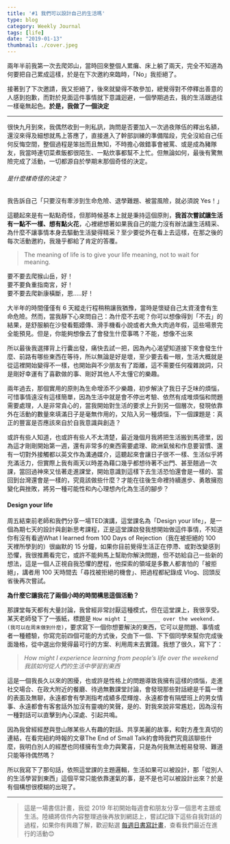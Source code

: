 ```yaml
---
title: '#1 我們可以設計自己的生活嗎'
type: blog
category: Weekly Journal
tags: [life]
date: "2019-01-13"
thumbnail: ./cover.jpeg
---
```



兩年半前我第一次去爬郊山，當時回來整個人累癱、床上躺了兩天，完全不知道為何要把自己累成這樣，於是在下次邀約來臨時，「No」我拒絕了。

接著到了下次邀請，我又拒絕了，後來就變得不敢參加，總覺得對不停釋出善意的人感到抱歉，而對於見面這件事情就下意識迴避，一個學期過去，我的生活跟過往一樣毫無起色。**於是，我做了一個決定**


---

很快九月到來，我偶然收到一則私訊，詢問是否要加入一次過夜隊伍的釋出名額，還沒來得及細想就馬上答應了，直接進入了幹部訓練的準備階段，完全沒給自己任何反悔空間，整個過程是笨拙而且無知，不時擔心做錯事會被罵、或是成為豬隊友，我當時連切菜煮飯都很陌生、一點炊事都幫不上忙。但無論如何，最後有驚無險完成了活動，一切都源自於學期末那個奇怪的決定。


###### 是什麼樣奇怪的決定？

我告訴自己「只要沒有牽涉到生命危險、退學難題、被當風險，就必須說 Yes！」

這聽起來是有一點點奇怪，但那時候基本上就是秉持這個原則，**我首次嘗試讓生活有一點不一樣、想有點火花**，心裡總想著如果我自己的能力沒有辦法讓生活精采、為什麼不讓事情本身去驅動生活變得精采？至少要從外在看上去這樣，在那之後的每次活動邀約，我幾乎都給了肯定的答覆。

> The meaning of life is to give your life meaning, not to wait for meaning.

要不要去爬猴山岳，好！</br>
要不要負重指南宮，好！</br>
要不要去爬新康橫斷，恩…..好！

大半年的時間僅僅有 6 天縱走行程稍稍讓我猶豫，當時是懷疑自己太資淺會有生命危險。然而，當我靜下心來問自己：為什麼不去呢？你可以想像得到「不去」的結果，是舒服躺在沙發看甄嬛傳、滑手機看小說或者大魚大肉過年假，這些場景完全能預見。但是，你能夠想像去了會發生什麼事嗎？不能，想像不出來

所以最後我選擇背上行囊出發，痛快去試一把，因為內心渴望知道接下來會發生什麼、前路有哪些東西在等待，所以無論是好是壞，至少要去看一眼，生活大概就是從這裡開始變得不一樣，也開始與不少朋友有了距離，這不需要任何複雜說詞，只是剛好幸運有了喜歡做的事、剛好其他人不太懂它的樂趣。

兩年過去，那個實用的原則為生命增添不少樂趣，初步解決了我日子乏味的煩惱，可惜事情遠沒有這樣簡單，因為生活中就是會不停出考驗、依然有成堆煩惱和問題需要處理，人是非常貪心的，當我開始對生活的要求上升到另一個層次，發現依靠外在活動的數量來填滿日子是毫無作用的，又陷入另一種煩惱，下一個課題是：真正的豐富是否應該來自於自我意識與創造？

或許有些人知道，也或許有些人不太清楚，最近幾個月我將把生活搬到馬德里，因為這才剛剛開始第一週，還有非常多的東西需要處理、歐洲氣候和作息要習慣、還有一切對外接觸都以英文作為溝通媒介，這聽起來會讓日子很不一樣、生活似乎將充滿活力，但實際上我有兩天以時差為藉口幾乎都想待著不出門、甚至翹過一次課，當回過神來又怯著走進課堂，開始意識到這樣下去生活恐怕還會是一樣的、當回到台灣還會是一樣的，究竟該做些什麼？才能在往後生命裡持續進步、勇敢擁抱變化與挫敗，將另一種可能性和內心理想內化為生活的腳步？


#### Design your life
周五結束前老師和我們分享一場TED演講，這堂課名為「Design your life」，是一個為期七天的設計與創新思考課程，正是這堂課啟發我想開始做這件事情，不知道你有沒有看過What I learned from 100 Days of Rejection（我在被拒絕的 100 天裡所學到的）很幽默的 15 分鐘，如果你目前覺得生活正在停滯、或對改變感到恐懼，我很推薦看完它，或許不能夠馬上幫助你解決問題，但不妨給自己一些新的想法，這是一個人正視自我恐懼的歷程，他探索的領域是多數人都害怕的「被拒絕」，講者用 100 天時間去「尋找被拒絕的機會」、把過程都紀錄成 Vlog、回頭反省後再次嘗試。

**為什麼它讓我花了兩個小時的時間構思這個活動？**

那課堂每天都有大量討論，我曾經非常討厭這種模式，但在這堂課上，我很享受。某天老師發下了一張紙，標題是 `How might I___________ over the weekend.(我可以在周末做到什麼)`，要求寫下一個你想要解決的東西，它可以是問題、事情或者一種體驗，你寫完前四個可能的方式後，交由下一個、下下個同學來幫你完成後面幾格，從中選出你覺得最可行的方案、利用周末去實踐。我想了很久，寫下了：

> *How might I experience learning from people’s life over the weekend
我該如何從人們的生活中學習到東西*

這是一個我長久以來的困擾，也或許是性格上的問題導致我擁有這樣的煩惱，走進社交場合、在政大附近的餐廳、待過無數課堂討論，會發現那些對話總是千篇一律的表面及無聊，永遠都會有學測指考成績多麼輝煌、永遠都會有隔壁班上的男女情事、永遠都會有客套話外加沒有靈魂的笑聲，是的、對我來說非常尷尬，因為沒有一種對話可以直擊到內心深處、引起共鳴。

因為我曾經經歷與登山隊某些人有趣的對話、共享美麗的故事，和對方產生真切的連結，在看完紐約時報的文章The End of Small Talk約會時我們究竟該聊些什麼，我明白別人的經歷也同樣擁有生命力與驚喜，只是為何我無法輕易發現、難道只能等待偶然嗎？

所以我寫下了那句話，依照這堂課的主題邏輯，生活如果可以被設計，那「從別人的生活學習到東西」這個平常只能依靠運氣的事，是不是也可以被設計出來？於是有個構想很模糊的出現了。


---

>這是一場書信計畫，我從 2019 年初開始每週會和朋友分享一個思考主題或生活。陸續將信件內容整理過後再放到網誌上，嘗試記錄下這些自我對話的過程，如果你有興趣了解，歡迎點選 [每週日書寫計畫](../每週日書寫計畫)，查看我們最近在進行的活動😊
